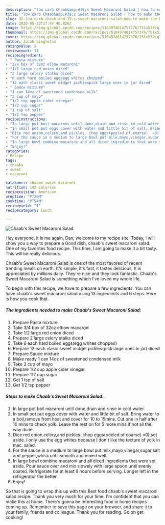 ```yaml
---
description: "low carb Chaab&amp;#39;s Sweet Macaroni Salad | how to make the best Chaab&amp;#39;s Sweet Macaroni Salad"
title: "low carb Chaab&amp;#39;s Sweet Macaroni Salad | how to make the best Chaab&amp;#39;s Sweet Macaroni Salad"
slug: 32-low-carb-chaab-and-39-s-sweet-macaroni-salad-how-to-make-the-best-chaab-and-39-s-sweet-macaroni-salad
date: 2020-05-22T17:47:40.826Z
image: https://img-global.cpcdn.com/recipes/5104974614757376/751x532cq70/chaabs-sweet-macaroni-salad-recipe-main-photo.jpg
thumbnail: https://img-global.cpcdn.com/recipes/5104974614757376/751x532cq70/chaabs-sweet-macaroni-salad-recipe-main-photo.jpg
cover: https://img-global.cpcdn.com/recipes/5104974614757376/751x532cq70/chaabs-sweet-macaroni-salad-recipe-main-photo.jpg
author: Jacob Singleton
ratingvalue: 5
reviewcount: 11
recipeingredient:
- " Pasta mixture"
- "3/4 box of 32oz elbow macaroni"
- "1/2 large red onion diced"
- "2 large celery stalks diced"
- "6 each hard boiled eggsegg whites chopped"
- "12 each vlasic sweet midget picklespick large ones in jar diced"
- " Sauce mixture"
- "1 can 14oz of sweetened condensed milk"
- "2 cup of mayo"
- "1/2 cup apple cider vinegar"
- "1/2 cup sugar"
- "1 tsp of salt"
- "1/2 tsp pepper"
recipeinstructions:
- "In large pot boil macaroni until done,drain and rinse in cold water."
- "In small pot put eggs cover with water and little bit of salt. Bring water to a boil,remove from heat and cover for 10 to 15mins.  Cut one in half after 10 mins to check yolk.  Leave the rest on for 5 more mins if not all the way done."
- "Dice red onion,celery,and pickles. chop eggs(peeled of coarse)  =0),set aside.  I only use the egg whites because I don&#39;t like the texture of yolk in mac. salad."
- "For the sauce in a medium to large bowl put milk,mayo,vinegar,sugar,salt and pepper,whisk until smooth and mixed well."
- "In large bowl combine macaroni and all diced ingredients that were set aside.  Pour sauce over and mix slowely with large spoon until evenly coated.  Refrigerate for at least 6 hours before serving. Longer left in the refrigerator the better."
- "Enjoy!"
categories:
- Recipe
tags:
- chaabs
- sweet
- macaroni

katakunci: chaabs sweet macaroni 
nutrition: 142 calories
recipecuisine: American
preptime: "PT20M"
cooktime: "PT54M"
recipeyield: "1"
recipecategory: Lunch

---
```



![Chaab&#39;s Sweet Macaroni Salad](https://img-global.cpcdn.com/recipes/5104974614757376/751x532cq70/chaabs-sweet-macaroni-salad-recipe-main-photo.jpg)

Hey everyone, it is me again, Dan, welcome to my recipe site. Today, I will show you a way to prepare a Good dish, chaab&#39;s sweet macaroni salad. One of my favorites food recipe. This time, I am going to make it a bit tasty. This will be really delicious.

Chaab&#39;s Sweet Macaroni Salad is one of the most favored of recent trending meals on earth. It's simple, it's fast, it tastes delicious. It is appreciated by millions daily. They're nice and they look fantastic. Chaab&#39;s Sweet Macaroni Salad is something which I've loved my whole life.




To begin with this recipe, we have to prepare a few ingredients. You can have chaab&#39;s sweet macaroni salad using 13 ingredients and 6 steps. Here is how you cook that.

<!--inarticleads1-->

##### The ingredients needed to make Chaab&#39;s Sweet Macaroni Salad:

1. Prepare  Pasta mixture
1. Take 3/4 box of 32oz elbow macaroni
1. Take 1/2 large red onion diced
1. Prepare 2 large celery stalks diced
1. Take 6 each hard boiled eggs(egg whites chopped)
1. Prepare 12 each vlasic sweet midget pickles(pick large ones in jar) diced
1. Prepare  Sauce mixture
1. Make ready 1 can 14oz of sweetened condensed milk
1. Take 2 cup of mayo
1. Prepare 1/2 cup apple cider vinegar
1. Prepare 1/2 cup sugar
1. Get 1 tsp of salt
1. Get 1/2 tsp pepper




<!--inarticleads2-->

##### Steps to make Chaab&#39;s Sweet Macaroni Salad:

1. In large pot boil macaroni until done,drain and rinse in cold water.
1. In small pot put eggs cover with water and little bit of salt. Bring water to a boil,remove from heat and cover for 10 to 15mins.  Cut one in half after 10 mins to check yolk.  Leave the rest on for 5 more mins if not all the way done.
1. Dice red onion,celery,and pickles. chop eggs(peeled of coarse)  =0),set aside.  I only use the egg whites because I don&#39;t like the texture of yolk in mac. salad.
1. For the sauce in a medium to large bowl put milk,mayo,vinegar,sugar,salt and pepper,whisk until smooth and mixed well.
1. In large bowl combine macaroni and all diced ingredients that were set aside.  Pour sauce over and mix slowely with large spoon until evenly coated.  Refrigerate for at least 6 hours before serving. Longer left in the refrigerator the better.
1. Enjoy!




So that is going to wrap this up with this Best food chaab&#39;s sweet macaroni salad recipe. Thank you very much for your time. I'm confident that you can make this at home. There's gonna be interesting food in home recipes coming up. Remember to save this page on your browser, and share it to your family, friends and colleague. Thank you for reading. Go on get cooking!
